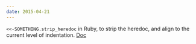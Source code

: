 ```yaml
---
date: 2015-04-21
---
```


`<<-SOMETHING.strip_heredoc` in Ruby, to strip the heredoc, and align to the current level of indentation. [Doc](http://apidock.com/rails/String/strip_heredoc)
